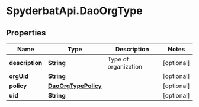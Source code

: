 # SpyderbatApi.DaoOrgType

## Properties

Name | Type | Description | Notes
------------ | ------------- | ------------- | -------------
**description** | **String** | Type of organization | [optional] 
**orgUid** | **String** |  | [optional] 
**policy** | [**DaoOrgTypePolicy**](DaoOrgTypePolicy.md) |  | [optional] 
**uid** | **String** |  | [optional] 


